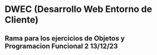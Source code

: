 # DWEC (Desarrollo Web Entorno de Cliente)

## Rama para los ejercicios de Objetos y Programacion Funcional 2 13/12/23